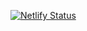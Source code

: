 [![Netlify Status](https://api.netlify.com/api/v1/badges/88a698ea-9e2a-4017-9400-0c813531c70e/deploy-status)](https://app.netlify.com/sites/webappfy/deploys) 
